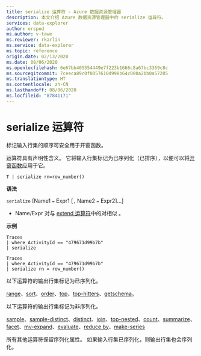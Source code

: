 ```yaml
---
title: serialize 运算符 - Azure 数据资源管理器
description: 本文介绍 Azure 数据资源管理器中的 serialize 运算符。
services: data-explorer
author: orspod
ms.author: v-tawe
ms.reviewer: rkarlin
ms.service: data-explorer
ms.topic: reference
origin.date: 02/13/2020
ms.date: 08/06/2020
ms.openlocfilehash: 6e67bb405554449e7f223b1666c8a67bc3369c8c
ms.sourcegitcommit: 7ceeca89c0f0057610d998b64c000a2bb0a57285
ms.translationtype: HT
ms.contentlocale: zh-CN
ms.lasthandoff: 08/06/2020
ms.locfileid: "87841171"
---
```

# <a name="serialize-operator"></a>serialize 运算符

标记输入行集的顺序可安全用于开窗函数。

运算符具有声明性含义。 它将输入行集标记为已序列化（已排序），以便可以将[开窗函数](./windowsfunctions.md)应用于它。

```kusto
T | serialize rn=row_number()
```

**语法**

`serialize` [Name1 `=` Expr1 [`,` Name2 `=` Expr2]...]   

* Name/Expr 对与 [extend 运算符](./extendoperator.md)中的对相似 。

**示例**

```kusto
Traces
| where ActivityId == "479671d99b7b"
| serialize

Traces
| where ActivityId == "479671d99b7b"
| serialize rn = row_number()
```

以下运算符的输出行集标记为已序列化。

[range](./rangeoperator.md)、[sort](./sortoperator.md)、[order](./orderoperator.md)、[top](./topoperator.md)、[top-hitters](./tophittersoperator.md)、[getschema](./getschemaoperator.md)。

以下运算符的输出行集标记为非序列化。

[sample](./sampleoperator.md)、[sample-distinct](./sampledistinctoperator.md)、[distinct](./distinctoperator.md)、[join](./joinoperator.md)、[top-nested](./topnestedoperator.md)、[count](./countoperator.md)、[summarize](./summarizeoperator.md)、[facet](./facetoperator.md)、[mv-expand](./mvexpandoperator.md)、[evaluate](./evaluateoperator.md)、[reduce by](./reduceoperator.md)、[make-series](./make-seriesoperator.md)

所有其他运算符保留序列化属性。 如果输入行集已序列化，则输出行集也会序列化。
